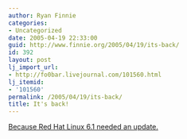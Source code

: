 ```yaml
---
author: Ryan Finnie
categories:
- Uncategorized
date: 2005-04-19 22:33:00
guid: http://www.finnie.org/2005/04/19/its-back/
id: 392
layout: post
lj_import_url:
- http://fo0bar.livejournal.com/101560.html
lj_itemid:
- '101560'
permalink: /2005/04/19/its-back/
title: It's back!
---
```

[Because Red Hat Linux 6.1 needed an update.](http://www.finnix.org/)
